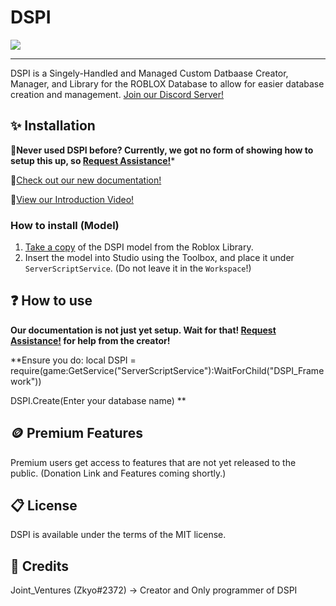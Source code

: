 # DSPI

<div align="left">
    <a href="https://www.roblox.com/library/12583157217/DSPI-V1">
        <img src="https://img.shields.io/static/v1?label=roblox&message=model&color=blue&logo=roblox&logoColor=white"/>
    </a>
</div>

---

DSPI is a Singely-Handled and Managed Custom Datbaase Creator, Manager, and Library for the ROBLOX Database to allow for easier database creation and management.
[Join our Discord Server!](discord.gg/dspi)

## ✨ Installation

🤝**Never used DSPI before? Currently, we got no form of showing how to setup this up, so [Request Assistance!](https://forms.gle/Rgn2nhP5N4z8DqzV9)***

📃[Check out our new documentation!](https://zyko.gitbook.io/dspi-or-creator-documentation/)

🎥[View our Introduction Video!](https://youtu.be/25hBvqlrRj0)

### How to install (Model)
1. [Take a copy](https://www.roblox.com/library/12580680880/DSPI-V1) of the DSPI model from the Roblox Library.
2. Insert the model into Studio using the Toolbox, and place it under `ServerScriptService`. (Do not leave it in the `Workspace`!)

## ❓ How to use

**Our documentation is not just yet setup. Wait for that! [Request Assistance!](https://forms.gle/Rgn2nhP5N4z8DqzV9) for help from the creator!**

**Ensure you do:
local DSPI = require(game:GetService("ServerScriptService"):WaitForChild("DSPI_Framework"))

DSPI.Create(Enter your database name)
**

## 🪙 Premium Features

Premium users get access to features that are not yet released to the public. (Donation Link and Features coming shortly.)

## 📋 License

DSPI is available under the terms of the MIT license.

## 🤵 Credits

Joint_Ventures (Zkyo#2372) -> Creator and Only programmer of DSPI
